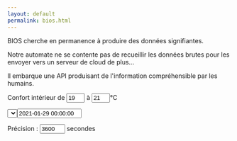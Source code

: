```yaml
---
layout: default
permalink: bios.html
---
```

<div class="row">
  <div class="col">
    <p class="font-weight-bold">
      BIOS cherche en permanence à produire des données signifiantes.
    </p>
    <p>
      Notre automate ne se contente pas de recueillir les données brutes pour les envoyer vers un serveur de cloud de plus...
    </p>
    <p>
      Il embarque une API produisant de l'information compréhensible par les humains.
    </p>
    <div id="filter">
      <p>Confort intérieur de <input type=text id=Tmin value=19 size=2> à <input type=text id=Tmax value=21 size=2>°C</p>
      <p><select id=circuit></select><input type=text size=15 id=ts value="2021-01-29 00:00:00" placeholder="AAAA-MM-DD HH:MM:SS"></p>
      <p>Précision : <input type=text id=interval value=3600 size=4> secondes</p>
    </div>
    <div id="chart"></div>
  </div>
  <div class="col-sm">
    <div id="heating"></div>
    <div id="out"></div>
  </div>
</div>



<style>
path {
  stroke-width: 1;
  fill: none;
}
</style>

<script src="/lib/bios.js"></script>
<script>
// var root = 'http://127.0.0.1/bios';
var root = 'http://allierhab.ddns.net/bios';

// tailles en pixel
var largeur = 600;
var hauteur = 160;
// all the margins
var margin = ({top: 20, right: 50, bottom: 20, left: 50})

var outdoorColors = { froze: '#00006F', cold: '#6a70fe', heat: '#defe85' }
var indoorColors = { cold: '#377eb8', confort: '#4daf4a', heat: '#e49f1a' }

buildSelectAndInit(root);

$("#filter").on("change", function(){
  d3.select("#chart").selectAll("*").remove();
  let circuiturl = createCircuitUrl(root);
  indoorHeatmap(circuiturl, root);
});

/*
un changement de date induit un appel à outdoorHeatmap
pour mettre à jour les histogrammes de température extérieure
*/
$("#ts").on("change", function(){
  outdoorHeatmap();
});
</script>
